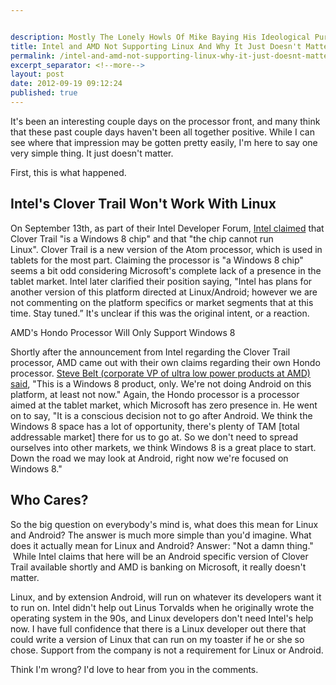 ```yaml
---


description: Mostly The Lonely Howls Of Mike Baying His Ideological Purity At The Moon
title: Intel and AMD Not Supporting Linux And Why It Just Doesn't Matter
permalink: /intel-and-amd-not-supporting-linux-why-it-just-doesnt-matter/
excerpt_separator: <!--more-->
layout: post
date: 2012-09-19 09:12:24
published: true
---
```



It's been an interesting couple days on the processor front, and many think that these past couple days haven't been all together positive. While I can see where that impression may be gotten pretty easily, I'm here to say one very simple thing. It just doesn't matter.

First, this is what happened.

## Intel's Clover Trail Won't Work With Linux

On September 13th, as part of their Intel Developer Forum, [Intel claimed](http://www.pcworld.com/article/262324/intel_clover_trail_atom_chip_wont_work_with_linux.html) that Clover Trail "is a Windows 8 chip" and that "the chip cannot run Linux". Clover Trail is a new version of the Atom processor, which is used in tablets for the most part. Claiming the processor is "a Windows 8 chip" seems a bit odd considering Microsoft's complete lack of a presence in the tablet market. Intel later clarified their position saying, "Intel has plans for another version of this platform directed at Linux/Android; however we are not commenting on the platform specifics or market segments that at this time. Stay tuned.” It's unclear if this was the original intent, or a reaction.

AMD's Hondo Processor Will Only Support Windows 8

Shortly after the announcement from Intel regarding the Clover Trail processor, AMD came out with their own claims regarding their own Hondo processor. [Steve Belt (corporate VP of ultra low power products at AMD) said](http://www.theinquirer.net/inquirer/news/2205758/amds-hondo-will-only-support-windows-8-at-launch), "This is a Windows 8 product, only. We're not doing Android on this platform, at least not now." Again, the Hondo processor is a processor aimed at the tablet market, which Microsoft has zero presence in. He went on to say, "It is a conscious decision not to go after Android. We think the Windows 8 space has a lot of opportunity, there's plenty of TAM \[total addressable market\] there for us to go at. So we don't need to spread ourselves into other markets, we think Windows 8 is a great place to start. Down the road we may look at Android, right now we're focused on Windows 8."

## Who Cares?

So the big question on everybody's mind is, what does this mean for Linux and Android? The answer is much more simple than you'd imagine. What does it actually mean for Linux and Android? Answer: "Not a damn thing."  While Intel claims that here will be an Android specific version of Clover Trail available shortly and AMD is banking on Microsoft, it really doesn't matter.

Linux, and by extension Android, will run on whatever its developers want it to run on. Intel didn't help out Linus Torvalds when he originally wrote the operating system in the 90s, and Linux developers don't need Intel's help now. I have full confidence that there is a Linux developer out there that could write a version of Linux that can run on my toaster if he or she so chose. Support from the company is not a requirement for Linux or Android.

Think I'm wrong? I'd love to hear from you in the comments.
